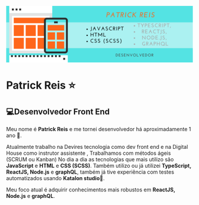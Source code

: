 ![alt text](https://github.com/grynhas/Patrick-Reis/blob/main/img/Patrick.reis.png)
# Patrick Reis ⭐

## 💻Desenvolvedor Front End

Meu nome é **Patrick Reis** e me tornei desenvolvedor há aproximadamente 1 ano 📆.

Atualmente trabalho na Devires tecnologia como dev front end e na Digital House como instrutor assistente , Trabalhamos com métodos ágeis (SCRUM ou Kanban) No dia a dia as tecnologias que mais utilizo são **JavaScript** e **HTML** e **CSS (SCSS)**. Também utilizo ou já utilizei  **TypeScript, ReactJS, Node.js** e **graphQL**, também já tive experiência com testes automatizados usando **Katalon studio**📲. 

Meu foco atual é adquirir conhecimentos mais robustos em **ReactJS, Node.js** e **graphQL**.

